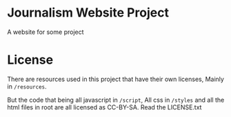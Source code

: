 # Journalism Website Project
A website for some project

# License
There are resources used in this project that have their own licenses, Mainly in `/resources`.

But the code that being all javascript in `/script`, All css in `/styles` and all the html files in root are all licensed as CC-BY-SA. Read the LICENSE.txt